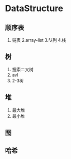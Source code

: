 # DataStructure

## 顺序表
   1. 链表
   2.array-list
   3.队列
   4.栈
## 树
   1. 搜索二叉树
   2. avl
   3. 2-3树
## 堆
  1. 最大堆
  2. 最小堆
## 图
## 哈希
